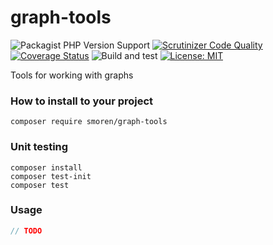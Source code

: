 # graph-tools

![Packagist PHP Version Support](https://img.shields.io/packagist/php-v/smoren/graph-tools)
[![Scrutinizer Code Quality](https://scrutinizer-ci.com/g/Smoren/graph-tools-php/badges/quality-score.png?b=master)](https://scrutinizer-ci.com/g/Smoren/graph-tools-php/?branch=master)
[![Coverage Status](https://coveralls.io/repos/github/Smoren/graph-tools-php/badge.svg?branch=master)](https://coveralls.io/github/Smoren/graph-tools-php?branch=master)
![Build and test](https://github.com/Smoren/graph-tools-php/actions/workflows/test_master.yml/badge.svg)
[![License: MIT](https://img.shields.io/badge/License-MIT-yellow.svg)](https://opensource.org/licenses/MIT)

Tools for working with graphs

### How to install to your project
```
composer require smoren/graph-tools
```

### Unit testing
```
composer install
composer test-init
composer test
```

### Usage

```php
// TODO
```
